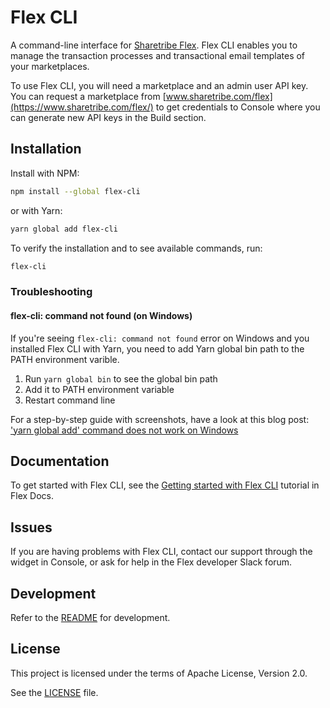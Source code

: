 # Flex CLI

A command-line interface for [Sharetribe
Flex](https://www.sharetribe.com/flex/). Flex CLI enables you to
manage the transaction processes and transactional email templates of
your marketplaces.

To use Flex CLI, you will need a marketplace and an admin user API
key. You can request a marketplace from
[www.sharetribe.com/flex](https://www.sharetribe.com/flex/) to get
credentials to Console where you can generate new API keys in the
Build section.

## Installation

Install with NPM:

``` bash
npm install --global flex-cli
```

or with Yarn:

``` bash
yarn global add flex-cli
```

To verify the installation and to see available commands, run:

``` bash
flex-cli
```

### Troubleshooting

#### flex-cli: command not found (on Windows)

If you're seeing `flex-cli: command not found` error on Windows and you installed Flex CLI with Yarn, you need to add Yarn global bin path to the PATH environment varible.

1. Run `yarn global bin` to see the global bin path
2. Add it to PATH environment variable
3. Restart command line

For a step-by-step guide with screenshots, have a look at this blog post: ['yarn global add' command does not work on Windows](https://sung.codes/blog/2017/12/30/yarn-global-add-command-not-work-windows/)

## Documentation

To get started with Flex CLI, see the [Getting started with Flex
CLI](https://www.sharetribe.com/docs/tutorials/getting-started-with-flex-cli/)
tutorial in Flex Docs.

## Issues

If you are having problems with Flex CLI, contact our support through
the widget in Console, or ask for help in the Flex developer Slack
forum.

## Development

Refer to the [README](./docs/README.md) for development.

## License

This project is licensed under the terms of Apache License, Version 2.0.

See the [LICENSE](LICENSE) file.
